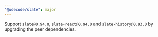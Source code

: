 ```yaml
---
"@udecode/slate": major
---
```


Support `slate@0.94.0`, `slate-react@0.94.0` and `slate-history@0.93.0` by upgrading the peer dependencies.
